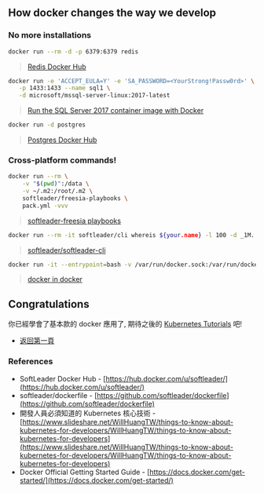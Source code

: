 ## How docker changes the way we develop

### No more installations

```sh
docker run --rm -d -p 6379:6379 redis
```

> [Redis Docker Hub](https://hub.docker.com/_/redis/)

```sh
docker run -e 'ACCEPT_EULA=Y' -e 'SA_PASSWORD=<YourStrong!Passw0rd>' \
   -p 1433:1433 --name sql1 \
   -d microsoft/mssql-server-linux:2017-latest
```

> [Run the SQL Server 2017 container image with Docker](https://docs.microsoft.com/en-us/sql/linux/quickstart-install-connect-docker?view=sql-server-linux-2017)


```sh
docker run -d postgres
```

> [Postgres Docker Hub](https://hub.docker.com/_/postgres/)

### Cross-platform commands!

```sh
docker run --rm \
    -v "$(pwd)":/data \
    -v ~/.m2:/root/.m2 \
    softleader/freesia-playbooks \
    pack.yml -vvv
```

> [softleader-freesia playbooks](https://github.com/softleader/softleader-freesia/tree/playbooks)

```sh
docker run --rm -it softleader/cli whereis ${your.name} -l 100 -d _1M..today
```

> [softleader/softleader-cli](https://github.com/softleader/softleader-cli)

```sh
docker run -it --entrypoint=bash -v /var/run/docker.sock:/var/run/docker.sock --rm softleader/docker -c "docker images | grep mytomcat"
```

> [docker in docker](https://github.com/softleader/dockerfile/tree/master/docker)


## Congratulations

你已經學會了基本款的 docker 應用了, 期待之後的 [Kubernetes Tutorials](https://kubernetes.io/docs/tutorials/) 吧!

- [返回第一頁](./README.md)


### References

- SoftLeader Docker Hub - [https://hub.docker.com/u/softleader/](https://hub.docker.com/u/softleader/)
- softleader/dockerfile - [https://github.com/softleader/dockerfile](https://github.com/softleader/dockerfile)
- 開發人員必須知道的 Kubernetes 核心技術 - [https://www.slideshare.net/WillHuangTW/things-to-know-about-kubernetes-for-developers/WillHuangTW/things-to-know-about-kubernetes-for-developers](https://www.slideshare.net/WillHuangTW/things-to-know-about-kubernetes-for-developers/WillHuangTW/things-to-know-about-kubernetes-for-developers)
- Docker Official Getting Started Guide - [https://docs.docker.com/get-started/](https://docs.docker.com/get-started/)

